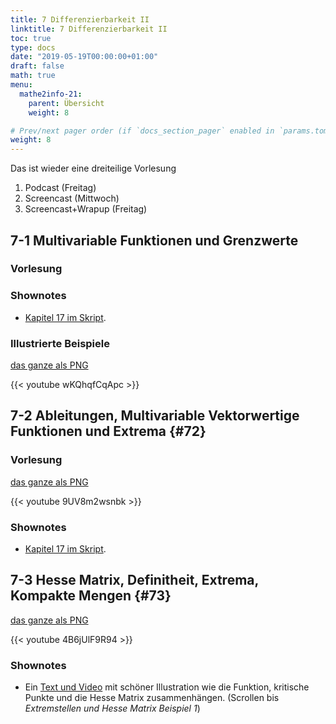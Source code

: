 ```yaml
---
title: 7 Differenzierbarkeit II
linktitle: 7 Differenzierbarkeit II
toc: true
type: docs
date: "2019-05-19T00:00:00+01:00"
draft: false
math: true
menu:
  mathe2info-21:
    parent: Übersicht
    weight: 8

# Prev/next pager order (if `docs_section_pager` enabled in `params.toml`)
weight: 8
---
```


Das ist wieder eine dreiteilige Vorlesung

1. Podcast (Freitag)
2. Screencast (Mittwoch)
3. Screencast+Wrapup (Freitag)

##  7-1 Multivariable Funktionen und Grenzwerte

### Vorlesung
<div id="pc-lecture-7-1"></div>

### Shownotes

 * [Kapitel 17 im Skript](https://paperhive.org/documents/items/lsDNlcIGTmHL?a=s:HLsQY_fMi3Yh).

### Illustrierte Beispiele

[das ganze als PNG](../files/7-1-bspx.png)

{{< youtube wKQhqfCqApc  >}}

## 7-2 Ableitungen, Multivariable Vektorwertige Funktionen und Extrema {#72}

### Vorlesung

[das ganze als PNG](../files/7-2-lctr.png)

{{< youtube 9UV8m2wsnbk >}}

### Shownotes

 * [Kapitel 17 im Skript](https://paperhive.org/documents/items/lsDNlcIGTmHL?a=d:KwNqxkkNQ7dP).

## 7-3 Hesse Matrix, Definitheit, Extrema, Kompakte Mengen {#73}

[das ganze als PNG](../files/7-3-lctr.png)

{{< youtube 4B6jUlF9R94 >}}

### Shownotes

 * Ein [Text und Video](https://studyflix.de/informatik/hesse-matrix-1352) mit
   sch&ouml;ner Illustration wie die Funktion, kritische Punkte und die Hesse
   Matrix zusammenh&auml;ngen. (Scrollen bis *Extremstellen und Hesse Matrix Beispiel 1*)

<!--
## Wrapup Differenzierbarkeit

{{< youtube QFlv5SBfQ6w >}}
-->

